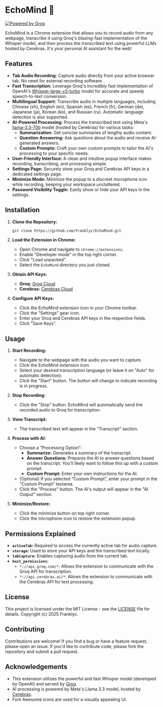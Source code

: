 # EchoMind 🧠

[![Powered by Groq](https://groq.com/wp-content/uploads/2024/03/PBG-mark1-color.svg)](https://groq.com)

EchoMind is a Chrome extension that allows you to record audio from any webpage, transcribe it using Groq's blazing-fast implementation of the Whisper model, and then process the transcribed text using powerful LLMs hosted by Cerebras. It's your personal AI assistant for the web!

## Features

*   **Tab Audio Recording:** Capture audio directly from your active browser tab. No need for external recording software.
*   **Fast Transcription:** Leverage Groq's incredibly fast implementation of OpenAI's [Whisper-large-v3-turbo](https://console.groq.com/docs/models) model for accurate and speedy speech-to-text conversion.
*   **Multilingual Support:** Transcribe audio in multiple languages, including Chinese (zh), English (en), Spanish (es), French (fr), German (de), Japanese (ja), Korean (ko), and Russian (ru). Automatic language detection is also supported.
*   **AI-Powered Processing:** Process the transcribed text using Meta's [llama-3.3-70b](https://inference-docs.cerebras.ai/introduction) model (hosted by Cerebras) for various tasks:
    *   **Summarization:** Get concise summaries of lengthy audio content.
    *   **Question Answering:** Ask questions about the audio and receive AI-generated answers.
    *   **Custom Prompts:** Craft your own custom prompts to tailor the AI's processing to your specific needs.
*   **User-Friendly Interface:** A clean and intuitive popup interface makes recording, transcribing, and processing simple.
*   **Settings Page:** Securely store your Groq and Cerebras API keys in a dedicated settings page.
*   **Minimize Mode:** Minimize the popup to a discreet microphone icon while recording, keeping your workspace uncluttered.
*   **Password Visibility Toggle:** Easily show or hide your API keys in the settings.

## Installation

1.  **Clone the Repository:**

    ```bash
    git clone https://github.com/Franklyc/EchoMind.git
    ```

2.  **Load the Extension in Chrome:**

    *   Open Chrome and navigate to `chrome://extensions`.
    *   Enable "Developer mode" in the top right corner.
    *   Click "Load unpacked".
    *   Select the `EchoMind` directory you just cloned.

3.  **Obtain API Keys:**

    *   **Groq:** [Groq Cloud](https://console.groq.com/playground)
    *   **Cerebras:** [Cerebras Cloud](https://cloud.cerebras.ai)

4.  **Configure API Keys:**

    *   Click the EchoMind extension icon in your Chrome toolbar.
    *   Click the "Settings" gear icon.
    *   Enter your Groq and Cerebras API keys in the respective fields.
    *   Click "Save Keys".

## Usage

1.  **Start Recording:**
    *   Navigate to the webpage with the audio you want to capture.
    *   Click the EchoMind extension icon.
    *   Select your desired transcription language (or leave it on "Auto" for automatic detection).
    *   Click the "Start" button. The button will change to indicate recording is in progress.

2.  **Stop Recording:**
    *   Click the "Stop" button. EchoMind will automatically send the recorded audio to Groq for transcription.

3.  **View Transcript:**
    *   The transcribed text will appear in the "Transcript" section.

4.  **Process with AI:**
    *   Choose a "Processing Option":
        *   **Summarize:** Generates a summary of the transcript.
        *   **Answer Questions:** Prepares the AI to answer questions based on the transcript. You'll likely want to follow this up with a custom prompt.
        *   **Custom Prompt:** Enter your own instructions for the AI.
    *   (Optional) If you selected "Custom Prompt", enter your prompt in the "Custom Prompt" textarea.
    *   Click the "Process" button. The AI's output will appear in the "AI Output" section.

5. **Minimize/Restore:**
    * Click the minimize button on top right corner.
    * Click the microphone icon to restore the extension popup.

## Permissions Explained

*   **`activeTab`:** Required to access the currently active tab for audio capture.
*   **`storage`:** Used to store your API keys and the transcribed text locally.
*   **`tabCapture`:** Enables capturing audio from the current tab.
*  **`host_permissions`**:
    *   `*://api.groq.com/*`: Allows the extension to communicate with the Groq API for transcription.
    *   `*://api.cerebras.ai/*`: Allows the extension to communicate with the Cerebras API for text processing.

## License

This project is licensed under the MIT License - see the [LICENSE](LICENSE) file for details. Copyright (c) 2025 Franklyc.

## Contributing

Contributions are welcome! If you find a bug or have a feature request, please open an issue. If you'd like to contribute code, please fork the repository and submit a pull request.

## Acknowledgements

*   This extension utilizes the powerful and fast Whisper model (developed by OpenAI) and served by [Groq](https://groq.com/).
*   AI processing is powered by Meta's Llama 3.3 model, hosted by [Cerebras](https://www.cerebras.ai/).
*   Font Awesome icons are used for a visually appealing UI.